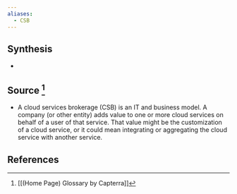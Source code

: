 ```yaml
---
aliases:
  - CSB
---
```

## Synthesis
- 
## Source [^1]
- A cloud services brokerage (CSB) is an IT and business model. A company (or other entity) adds value to one or more cloud services on behalf of a user of that service. That value might be the customization of a cloud service, or it could mean integrating or aggregating the cloud service with another service.
## References

[^1]: [[(Home Page) Glossary by Capterra]]